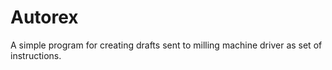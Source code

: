 # Autorex
A simple program for creating drafts sent to milling machine driver as set of instructions.
